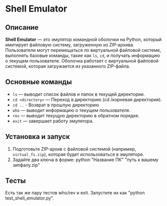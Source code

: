 # Shell Emulator

## Описание

**Shell Emulator** — это эмулятор командной оболочки на Python, который имитирует файловую систему, загруженную из ZIP-архива. Пользователи могут перемещаться по виртуальной файловой системе, выполнять базовые команды, такие как `ls`, `cd`, и получать информацию о текущем пользователе. Оболочка работает с виртуальной файловой системой, которая загружается из указанного ZIP-файла.

## Основные команды

- `ls` — выводит список файлов и папок в текущей директории.
- `cd <directory>` — Переход в директорию (cd /корневая директория).
- `cd ..` - Возврат в прошлую директорию
- `who` — выводит информацию о текущем пользователе.
- `rev` — выводит текущую директорию в обратном порядке.
- `exit` — завершает работу эмулятора.

## Установка и запуск

1. Подготовьте ZIP-архив с файловой системой (например, `virtual_fs.zip`), которая будет использоваться в эмуляторе.
2. Задайте два ключа в форме: python "Название ПК" "путь к вашему зипфалу.zip"
   

## Тесты
Есть так же пару тестов who/rev и exit. Запустите их как "python test_shell_emulator.py".
